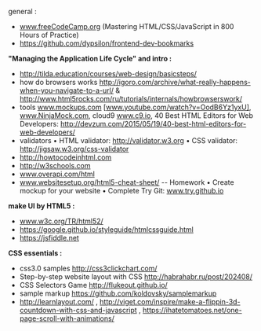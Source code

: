 general :
- www.freeCodeCamp.org (Mastering HTML/CSS/JavaScript in 800 Hours of Practice)
- https://github.com/dypsilon/frontend-dev-bookmarks


**"Managing the Application Life Cycle" and intro :**
- http://tilda.education/courses/web-design/basicsteps/
- how do browsers works 
http://igoro.com/archive/what-really-happens-when-you-navigate-to-a-url/ & 
http://www.html5rocks.com/ru/tutorials/internals/howbrowserswork/
- tools 
www.mockups.com [www.youtube.com/watch?v=OodB6Yz1yxU], www.NinjaMock.com, cloud9 www.c9.io, 
40 Best HTML Editors for Web Developers:
http://devzum.com/2015/05/19/40-best-html-editors-for-web-developers/
- validators 
• HTML validator:
http://validator.w3.org
• CSS validator:
http://jigsaw.w3.org/css-validator
- http://howtocodeinhtml.com
- http://w3schools.com
- www.overapi.com/html
- www.websitesetup.org/html5-cheat-sheet/
-- Homework
• Create mockup for your website
• Complete Try Git: www.try.github.io


**make UI by HTML5 :**
- www.w3c.org/TR/html52/
- https://google.github.io/styleguide/htmlcssguide.html
- https://jsfiddle.net


**CSS essentials :**
- css3.0 samples http://css3clickchart.com/ 
- Step-by-step website layout with CSS http://habrahabr.ru/post/202408/
- CSS Selectors Game http://flukeout.github.io/ 
- sample markup https://github.com/koldovsky/samplemarkup 
- http://learnlayout.com/ , http://viget.com/inspire/make-a-flippin-3d-countdown-with-css-and-javascript ,  https://ihatetomatoes.net/one-page-scroll-with-animations/
